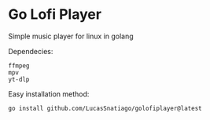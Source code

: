 # Go Lofi Player

Simple music player for linux in golang

Dependecies:

```
ffmpeg
mpv
yt-dlp
```

Easy installation method:
```
go install github.com/LucasSnatiago/golofiplayer@latest
```
